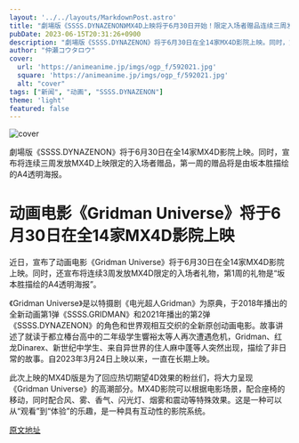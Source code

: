 ```yaml
---
layout: '../../layouts/MarkdownPost.astro'
title: "劇場版《SSSS.DYNAZENON》MX4D上映将于6月30日开始！限定入场者赠品连续三周发放"
pubDate: 2023-06-15T20:31:26+0900
description: "劇場版《SSSS.DYNAZENON》将于6月30日在全14家MX4D影院上映。同时，宣布将连续三周发放MX4D上映限定的入场者赠品，第一周的赠品将是由坂本胜描绘的A4透明海报。"
author: "仲瀬コウタロウ"
cover:
  url: 'https://animeanime.jp/imgs/ogp_f/592021.jpg'
  square: 'https://animeanime.jp/imgs/ogp_f/592021.jpg'
  alt: "cover"
tags: ["新闻", "动画", "SSSS.DYNAZENON"]
theme: 'light'
featured: false
---
```


![cover](https://animeanime.jp/imgs/ogp_f/592021.jpg)

劇場版《SSSS.DYNAZENON》将于6月30日在全14家MX4D影院上映。同时，宣布将连续三周发放MX4D上映限定的入场者赠品，第一周的赠品将是由坂本胜描绘的A4透明海报。

# 动画电影《Gridman Universe》将于6月30日在全14家MX4D影院上映

近日，宣布了动画电影《Gridman Universe》将于6月30日在全14家MX4D影院上映。同时，还宣布将连续3周发放MX4D限定的入场者礼物，第1周的礼物是“坂本胜描绘的A4透明海报”。

《Gridman Universe》是以特摄剧《电光超人Gridman》为原典，于2018年播出的全新动画第1弹《SSSS.GRIDMAN》和2021年播出的第2弹《SSSS.DYNAZENON》的角色和世界观相互交织的全新原创动画电影。故事讲述了就读于都立椿台高中的二年级学生響裕太等人再次遭遇危机，Gridman、红龙Dinarex、新世纪中学生、来自异世界的住人麻中蓬等人突然出现，描绘了非日常的故事。自2023年3月24日上映以来，一直在长期上映。

此次上映的MX4D版是为了回应热切期望4D效果的粉丝们，将大力呈现《Gridman Universe》的高潮部分。MX4D影院可以根据电影场景，配合座椅的移动，同时配合风、雾、香气、闪光灯、烟雾和震动等特殊效果。这是一种可以从“观看”到“体验”的乐趣，是一种具有互动性的影院系统。

  [原文地址](https://animeanime.jp/article/2023/06/15/77945.html)